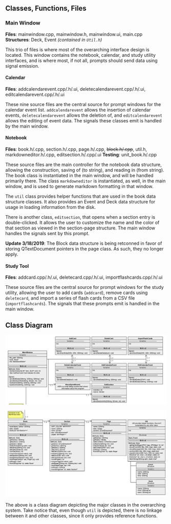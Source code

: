 ## Classes, Functions, Files
### Main Window
**Files**: mainwindow.cpp, mainwindow.h, mainwindow.ui, main.cpp
**Structures**: Deck, Event _(contained in `Util.h`)_

This trio of files is where most of the overarching interface design is located. This window contains the notebook, calendar, and study utility interfaces, and is where most, if not all, prompts should send data using signal emission. 

#### Calendar
**Files**: addcalendarevent.cpp/.h/.ui, deletecalendarevent.cpp/.h/.ui, editcalendarevent.cpp/.h/.ui

These nine source files are the central source for prompt windows for the calendar event list. `addcalendarevent` allows the insertion of calendar events, `deletecalendarevent` allows the deletion of, and `editcalendarevent` allows the editing of event data. The signals these classes emit is handled by the main window.

#### Notebook
**Files**: book.h/.cpp, section.h/.cpp, page.h/.cpp, ~~block.h/.cpp~~, util.h, markdowneditor.h/.cpp, editsection.h/.cpp/.ui
**Testing**: unit_book.h/.cpp

These source files are the main controller for the notebook data structure, allowing the construction, saving of (to string), and reading in (from string). The book class is instantiated in the main window, and will be handled primarily there. The class `markdowneditor` is instantiated, as well, in the main window, and is used to generate markdown formatting in that window.

The `util` class provides helper functions that are used in the book data structure classes. It also provides an Event and Deck data structure for usage in loading information from the disk.

There is another class, `editsection`, that opens when a section entry is double-clicked. It allows the user to customize the name and the color of that section as viewed in the section-page structure. The main window handles the signals sent by this prompt.

**Update 3/18/2019**: The Block data structure is being retconned in favor of storing QTextDocument pointers in the page class. As such, they no longer apply.

#### Study Tool
**Files**: addcard.cpp/.h/.ui, deletecard.cpp/.h/.ui, importflashcards.cpp/.h/.ui

These source files are the central source for prompt windows for the study utility, allowing the user to add cards (`addcard`), remove cards using `deletecard`, and import a series of flash cards from a CSV file (`importflashcards`). The signals that these prompts emit is handled in the main window.

## Class Diagram
![Class Diagram](https://raw.githubusercontent.com/ECU-CSCI-4230/SpiralBound/master/Wiki/Program%20Design/Architecture/diagram/Class%20Diagram.png)

![Class Diagram 2](https://raw.githubusercontent.com/ECU-CSCI-4230/SpiralBound/master/Wiki/Program%20Design/Architecture/diagram/Class%20Diagram%20(2).png)

The above is a class diagram depicting the major classes in the overarching system. Take notice that, even though `util` is depicted, there is no linkage between it and other classes, since it only provides reference functions.